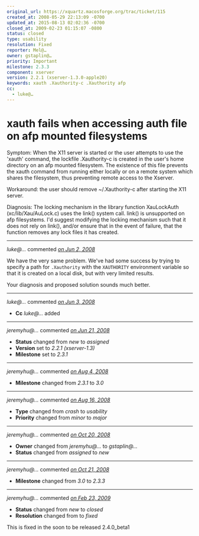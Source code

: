 ```yaml
---
original_url: https://xquartz.macosforge.org/trac/ticket/115
created_at: 2008-05-29 22:13:09 -0700
updated_at: 2015-08-13 02:02:36 -0700
closed_at: 2009-02-23 01:15:07 -0800
status: closed
type: usability
resolution: Fixed
reporter: Mel@…
owner: gstaplin@…
priority: Important
milestone: 2.3.3
component: xserver
version: 2.2.1 (xserver-1.3.0-apple20)
keywords: xauth .Xauthority-c .Xauthority afp
cc:
  - luke@…
---
```


xauth fails when accessing auth file on afp mounted filesystems
===============================================================


Symptom:
When the X11 server is started or the user attempts to use the 'xauth' command, the lockfile .Xauthority-c is created in the user's home directory on an afp mounted filesystem.
The existence of this file prevents the xauth command from running either locally or on a remote system which shares the filesystem, thus preventing remote access to the Xserver.

Workaround: the user should remove ~/.Xauthority-c after starting the X11 server.

Diagnosis: The locking mechanism in the library function XauLockAuth (xc/lib/Xau/AuLock.c) uses the link()
system call. link() is unsupported on afp filesystems.
I'd suggest modifying the locking mechanism such that it does not rely on link(), and/or ensure that in the event of failure, that the function removes any lock files it has created.



---

*luke@…* commented *[on Jun 2, 2008](https://xquartz.macosforge.org/trac/ticket/115#comment:1 "June 2, 2008 at 6:50 PM PDT")*

We have the very same problem. We've had some success by trying to specify a path for `.Xauthority` with the `XAUTHORITY` environment variable so that it is created on a local disk, but with very limited results.

Your diagnosis and proposed solution sounds much better.



---

*luke@…* commented *[on Jun 3, 2008](https://xquartz.macosforge.org/trac/ticket/115#comment:2 "June 3, 2008 at 4:40 PM PDT")*

-   **Cc** *luke@…* added



---

*jeremyhu@…* commented *[on Jun 21, 2008](https://xquartz.macosforge.org/trac/ticket/115#comment:3 "June 21, 2008 at 8:55 AM PDT")*

-   **Status** changed from *new* to *assigned*
-   **Version** set to *2.2.1 (xserver-1.3)*
-   **Milestone** set to *2.3.1*



---

*jeremyhu@…* commented *[on Aug 4, 2008](https://xquartz.macosforge.org/trac/ticket/115#comment:4 "August 4, 2008 at 7:54 PM PDT")*

-   **Milestone** changed from *2.3.1* to *3.0*



---

*jeremyhu@…* commented *[on Aug 16, 2008](https://xquartz.macosforge.org/trac/ticket/115#comment:5 "August 16, 2008 at 1:22 AM PDT")*

-   **Type** changed from *crash* to *usability*
-   **Priority** changed from *minor* to *major*



---

*jeremyhu@…* commented *[on Oct 20, 2008](https://xquartz.macosforge.org/trac/ticket/115#comment:6 "October 20, 2008 at 12:43 PM PDT")*

-   **Owner** changed from *jeremyhu@…* to *gstaplin@…*
-   **Status** changed from *assigned* to *new*



---

*jeremyhu@…* commented *[on Oct 21, 2008](https://xquartz.macosforge.org/trac/ticket/115#comment:7 "October 21, 2008 at 10:33 AM PDT")*

-   **Milestone** changed from *3.0* to *2.3.3*



---

*jeremyhu@…* commented *[on Feb 23, 2009](https://xquartz.macosforge.org/trac/ticket/115#comment:8 "February 23, 2009 at 1:15 AM PST")*

-   **Status** changed from *new* to *closed*
-   **Resolution** changed from to *fixed*

This is fixed in the soon to be released 2.4.0\_beta1



